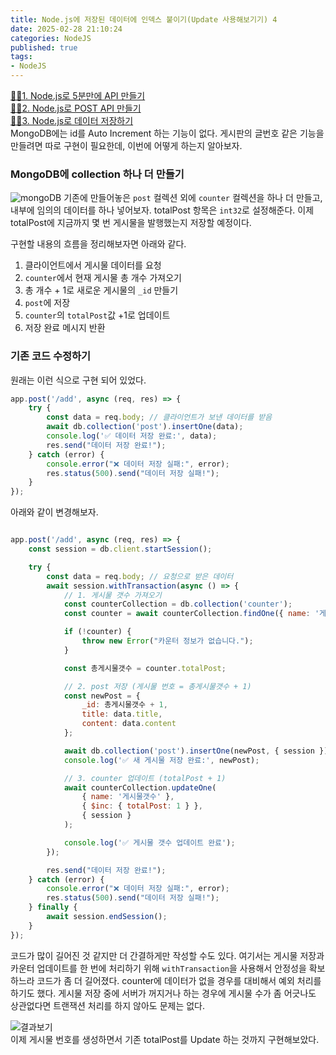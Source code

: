 ```yaml
---
title: Node.js에 저장된 데이터에 인덱스 붙이기(Update 사용해보기기) 4            
date: 2025-02-28 21:10:24
categories: NodeJS         
published: true 
tags:
- NodeJS         
---  
```


  
[🙋‍♂️1. Node.js로 5분만에 API 만들기](https://rustywhite404.github.io/nodejs/2025/02/25/Hi_Node/#)  
[🙋‍♂️2. Node.js로 POST API 만들기](https://rustywhite404.github.io/nodejs/2025/02/26/Hi_Node2_Post/#)  
[🙋‍♂️3. Node.js로 데이터 저장하기](https://rustywhite404.github.io/nodejs/2025/02/27/Hi_Node3_DataSave/#)  
MongoDB에는 id를 Auto Increment 하는 기능이 없다. 게시판의 글번호 같은 기능을 만들려면 따로 구현이 필요한데, 이번에 어떻게 하는지 알아보자.  

### MongoDB에 collection 하나 더 만들기          
![mongoDB](https://i.imgur.com/GdCfFQS.png) 
기존에 만들어놓은 `post` 컬렉션 외에 `counter` 컬렉션을 하나 더 만들고, 내부에 임의의 데이터를 하나 넣어보자. totalPost 항목은 `int32`로 설정해준다. 이제 totalPost에 지금까지 몇 번 게시물을 발행했는지 저장할 예정이다.  

구현할 내용의 흐름을 정리해보자면 아래와 같다.   
1. 클라이언트에서 게시물 데이터를 요청 
2. `counter`에서 현재 게시물 총 개수 가져오기 
3. 총 개수 + 1로 새로운 게시물의 `_id` 만들기 
4. `post`에 저장 
5. `counter`의 `totalPost`값 +1로 업데이트 
6. 저장 완료 메시지 반환 

### 기존 코드 수정하기  
원래는 이런 식으로 구현 되어 있었다. 
```js 
app.post('/add', async (req, res) => {
    try {
        const data = req.body; // 클라이언트가 보낸 데이터를 받음
        await db.collection('post').insertOne(data);
        console.log('✅ 데이터 저장 완료:', data);
        res.send("데이터 저장 완료!");
    } catch (error) {
        console.error("❌ 데이터 저장 실패:", error);
        res.status(500).send("데이터 저장 실패!");
    }
}); 
``` 
아래와 같이 변경해보자. 
```js 

app.post('/add', async (req, res) => {
    const session = db.client.startSession();

    try {
        const data = req.body; // 요청으로 받은 데이터
        await session.withTransaction(async () => {
            // 1. 게시물 갯수 가져오기
            const counterCollection = db.collection('counter');
            const counter = await counterCollection.findOne({ name: '게시물갯수' }, { session });

            if (!counter) {
                throw new Error("카운터 정보가 없습니다.");
            }

            const 총게시물갯수 = counter.totalPost;

            // 2. post 저장 (게시물 번호 = 총게시물갯수 + 1)
            const newPost = {
                _id: 총게시물갯수 + 1,
                title: data.title,
                content: data.content
            };

            await db.collection('post').insertOne(newPost, { session });
            console.log('✅ 새 게시물 저장 완료:', newPost);

            // 3. counter 업데이트 (totalPost + 1)
            await counterCollection.updateOne(
                { name: '게시물갯수' },
                { $inc: { totalPost: 1 } },
                { session }
            );

            console.log('✅ 게시물 갯수 업데이트 완료');
        });

        res.send("데이터 저장 완료!");
    } catch (error) {
        console.error("❌ 데이터 저장 실패:", error);
        res.status(500).send("데이터 저장 실패!");
    } finally {
        await session.endSession();
    }
}); 

``` 

코드가 많이 길어진 것 같지만 더 간결하게만 작성할 수도 있다. 여기서는 게시물 저장과 카운터 업데이트를 한 번에 처리하기 위해 `withTransaction`을 사용해서 안정성을 확보하느라 코드가 좀 더 길어졌다. counter에 데이터가 없을 경우를 대비해서 예외 처리를 하기도 했다. 게시물 저장 중에 서버가 꺼지거나 하는 경우에 게시물 수가 좀 어긋나도 상관없다면 트랜잭션 처리를 하지 않아도 문제는 없다.  

![결과보기](https://i.imgur.com/uBnAkqT.png)  
이제 게시물 번호를 생성하면서 기존 totalPost를 Update 하는 것까지 구현해보았다.  

